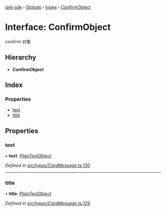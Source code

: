 [lark-sdk](../README.md) › [Globals](../globals.md) › [types](../modules/types.md) › [ConfirmObject](types.confirmobject.md)

# Interface: ConfirmObject

confirm 对象

## Hierarchy

* **ConfirmObject**

## Index

### Properties

* [text](types.confirmobject.md#text)
* [title](types.confirmobject.md#title)

## Properties

###  text

• **text**: *[PlainTextObject](types.plaintextobject.md)*

*Defined in [src/types/CardMessage.ts:130](https://github.com/TbhT/lark-sdk/blob/e3605bb/src/types/CardMessage.ts#L130)*

___

###  title

• **title**: *[PlainTextObject](types.plaintextobject.md)*

*Defined in [src/types/CardMessage.ts:129](https://github.com/TbhT/lark-sdk/blob/e3605bb/src/types/CardMessage.ts#L129)*
